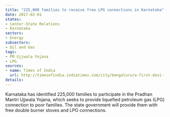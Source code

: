 ```yaml
---
title: "225,000 families to receive free LPG connections in Karnataka"
date: 2017-02-01
states:
- Center-State Relations
- Karnataka
sectors:
- Energy
subsectors:
- Oil and Gas
tags:
- PM Ujjwala Yojana
- LPG
sources:
- name: Times of India
  url: http://timesofindia.indiatimes.com/city/bengaluru/a-first-desi-fuel-to-power-high-end-cars/articleshow/56801840.cms
details:
---
```


Karnataka has identified 225,000 families to participate in the Pradhan Mantri Ujjwala Yojana, which seeks to provide liquefied petroleum gas (LPG) connection to poor families. The state government will provide them with free double burner stoves and LPG connections.
